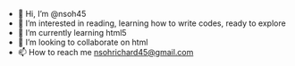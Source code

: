 - 👋 Hi, I’m @nsoh45
- 👀 I’m interested in reading, learning how to write codes, ready to explore
- 🌱 I’m currently learning html5
- 💞️ I’m looking to collaborate on html
- 📫 How to reach me nsohrichard45@gmail.com

<!---
nsoh45/nsoh45 is a ✨ special ✨ repository because its `README.md` (this file) appears on your GitHub profile.
You can click the Preview link to take a look at your changes.
--->
